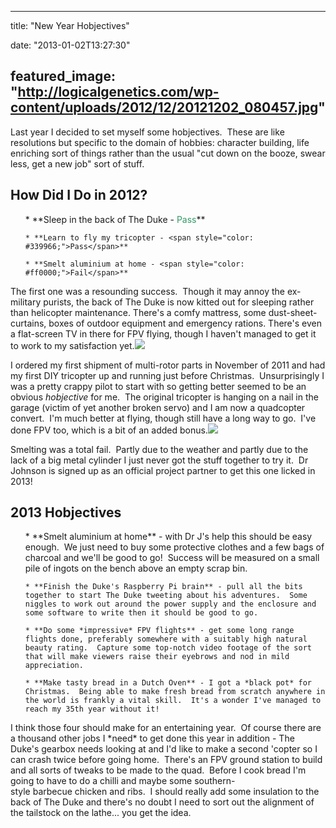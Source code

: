 
---
title: "New Year Hobjectives"

date: "2013-01-02T13:27:30"

featured_image: "http://logicalgenetics.com/wp-content/uploads/2012/12/20121202_080457.jpg"
---


Last year I decided to set myself some hobjectives.  These are like resolutions but specific to the domain of hobbies: character building, life enriching sort of things rather than the usual "cut down on the booze, swear less, get a new job" sort of stuff.
## How Did I Do in 2012?
<ul>
	* **Sleep in the back of The Duke - <span style="color: #339966;">Pass</span>**

	* **Learn to fly my tricopter - <span style="color: #339966;">Pass</span>**

	* **Smelt aluminium at home - <span style="color: #ff0000;">Fail</span>**

</ul>
The first one was a resounding success.  Though it may annoy the ex-military purists, the back of The Duke is now kitted out for sleeping rather than helicopter maintenance. There's a comfy mattress, some dust-sheet-curtains, boxes of outdoor equipment and emergency rations. There's even a flat-screen TV in there for FPV flying, though I haven't managed to get it to work to my satisfaction yet.<a href="http://logicalgenetics.com/a-winters-tale/20121202_080457/"><img src="http://logicalgenetics.com/wp-content/uploads/2012/12/20121202_080457.jpg"/></a>

I ordered my first shipment of multi-rotor parts in November of 2011 and had my first DIY tricopter up and running just before Christmas.  Unsurprisingly I was a pretty crappy pilot to start with so getting better seemed to be an obvious *hobjective* for me.  The original tricopter is hanging on a nail in the garage (victim of yet another broken servo) and I am now a quadcopter convert.  I'm much better at flying, though still have a long way to go.  I've done FPV too, which is a bit of an added bonus.<a href="http://logicalgenetics.com/new-year-hobjectives/img_7057/"><img src="http://logicalgenetics.com/wp-content/uploads/2013/01/IMG_7057.jpg"/></a>

Smelting was a total fail.  Partly due to the weather and partly due to the lack of a big metal cylinder I just never got the stuff together to try it.  Dr Johnson is signed up as an official project partner to get this one licked in 2013!
## 2013 Hobjectives
<ul>
	* **Smelt aluminium at home** - with Dr J's help this should be easy enough.  We just need to buy some protective clothes and a few bags of charcoal and we'll be good to go!  Success will be measured on a small pile of ingots on the bench above an empty scrap bin.

	* **Finish the Duke's Raspberry Pi brain** - pull all the bits together to start The Duke tweeting about his adventures.  Some niggles to work out around the power supply and the enclosure and some software to write then it should be good to go.

	* **Do some *impressive* FPV flights** - get some long range flights done, preferably somewhere with a suitably high natural beauty rating.  Capture some top-notch video footage of the sort that will make viewers raise their eyebrows and nod in mild appreciation.

	* **Make tasty bread in a Dutch Oven** - I got a *black pot* for Christmas.  Being able to make fresh bread from scratch anywhere in the world is frankly a vital skill.  It's a wonder I've managed to reach my 35th year without it!

</ul>
I think those four should make for an entertaining year.  Of course there are a thousand other jobs I *need* to get done this year in addition - The Duke's gearbox needs looking at and I'd like to make a second 'copter so I can crash twice before going home.  There's an FPV ground station to build and all sorts of tweaks to be made to the quad.  Before I cook bread I'm going to have to do a chilli and maybe some southern-style barbecue chicken and ribs.  I should really add some insulation to the back of The Duke and there's no doubt I need to sort out the alignment of the tailstock on the lathe... you get the idea.